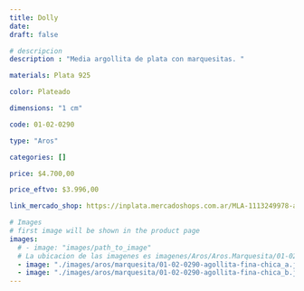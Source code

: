 ```yaml
---
title: Dolly
date: 
draft: false

# descripcion
description : "Media argollita de plata con marquesitas. "

materials: Plata 925

color: Plateado

dimensions: "1 cm"

code: 01-02-0290

type: "Aros"

categories: []

price: $4.700,00

price_eftvo: $3.996,00

link_mercado_shop: https://inplata.mercadoshops.com.ar/MLA-1113249978-aros-delicados-en-plata-y-marquesitas-dolly-_JM

# Images
# first image will be shown in the product page
images:
  # - image: "images/path_to_image"
  # La ubicacion de las imagenes es imagenes/Aros/Aros.Marquesita/01-02-0290-dolly
  - image: "./images/aros/marquesita/01-02-0290-agollita-fina-chica_a.jpeg"
  - image: "./images/aros/marquesita/01-02-0290-agollita-fina-chica_b.jpeg"
---
```

